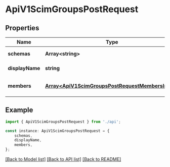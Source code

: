 # ApiV1ScimGroupsPostRequest


## Properties

Name | Type | Description | Notes
------------ | ------------- | ------------- | -------------
**schemas** | **Array&lt;string&gt;** |  | [default to undefined]
**displayName** | **string** |  | [default to undefined]
**members** | [**Array&lt;ApiV1ScimGroupsPostRequestMembersInner&gt;**](ApiV1ScimGroupsPostRequestMembersInner.md) |  | [optional] [default to undefined]

## Example

```typescript
import { ApiV1ScimGroupsPostRequest } from './api';

const instance: ApiV1ScimGroupsPostRequest = {
    schemas,
    displayName,
    members,
};
```

[[Back to Model list]](../README.md#documentation-for-models) [[Back to API list]](../README.md#documentation-for-api-endpoints) [[Back to README]](../README.md)
